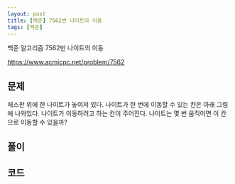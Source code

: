 ```yaml
---
layout: post
title: [백준] 7562번 나이트의 이동
tags: [백준]
---
```


백준 알고리즘 7562번 나이트의 이동

https://www.acmicpc.net/problem/7562

## 문제

 체스판 위에 한 나이트가 놓여져 있다. 나이트가 한 번에 이동할 수 있는 칸은 아래 그림에 나와있다. 나이트가 이동하려고 하는 칸이 주어진다. 나이트는 몇 번 움직이면 이 칸으로 이동할 수 있을까?



## 풀이





## 코드





